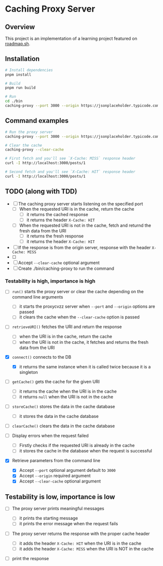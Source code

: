 # Caching Proxy Server

## Overview

This project is an implementation of a learning project featured on [roadmap.sh](https://roadmap.sh/projects/caching-server).

## Installation

```bash
# Install dependencies
pnpm install

# Build
pnpm run build

# Run
cd ./bin
caching-proxy --port 3000 --origin https://jsonplaceholder.typicode.com
```

## Command examples

```bash
# Run the proxy server
caching-proxy --port 3000 --origin https://jsonplaceholder.typicode.com

# Clear the cache
caching-proxy --clear-cache

# First fetch and you'll see `X-Cache: MISS` response header
curl -I http://localhost:3000/posts/1

# Second fetch and you'll see `X-Cache: HIT` response header
curl -I http://localhost:3000/posts/1
```

## TODO (along with TDD)

- [ ] The caching proxy server starts listening on the specified port
  - [ ] When the requested URI is in the cache, return the cache
    - [ ] it returns the cached response
    - [ ] it returns the header `X-Cache: HIT`
  - [ ] When the requested URI is not in the cache, fetch and returnd the fresh data from the URI
    - [ ] it returns the fresh response
    - [ ] it returns the header `X-Cache: HIT`
- [ ] If the response is from the origin server, response with the header `X-Cache: MISS`
- [ ]
- [ ] Accept `--clear-cache` optional argument
- [ ] Create ./bin/caching-proxy to run the command

### Testability is high, importance is high

- [ ] `run()` starts the proxy server or clear the cache depending on the command line arguments
  - [ ] it starts the proxycvzz server when `--port` and `--origin` options are passed
  - [ ] it clears the cache when the `--clear-cache` option is passed
- [ ] `retrieveURI()` fetches the URI and return the response

  - [ ] when the URI is in the cache, return the cache
  - [ ] when the URI is not in the cache, it fetches and returns the fresh data from the URI

- [x] `connect()` connects to the DB
  - [x] it returns the same instance when it is called twice because it is a singleton
- [ ] `getCache()` gets the cache for the given URI
  - [ ] it returns the cache when the URI is in the cache
  - [ ] it returns `null` when the URI is not in the cache
- [ ] `storeCache()` stores the data in the cache database

  - [ ] it stores the data in the cache database

- [ ] `clearCache()` clears the data in the cache database

- [ ] Display errors when the request failed

  - [ ] Firstly checks if the requested URI is already in the cache
  - [ ] it stores the cache in the database when the request is successful

- [x] Retrieve parameters from the command line
  - [x] Accept `--port` optional argument default to `3000`
  - [x] Accept `--origin` required argument
  - [x] Accept `--clear-cache` optional argument

## Testability is low, importance is low

- [ ] The proxy server prints meaningful messages
  - [ ] it prints the starting message
  - [ ] it prints the error message when the request fails
- [ ] The proxy server returns the response with the proper cache header

  - [ ] it adds the header `X-Cache: HIT` when the URI is in the cache
  - [ ] it adds the header `X-Cache: MISS` when the URI is NOT in the cache

- [ ] print the response
